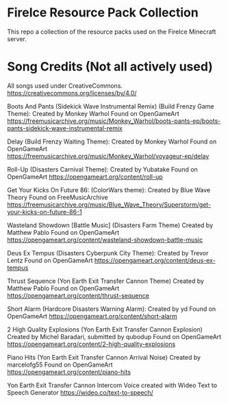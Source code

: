 # FireIce Resource Pack Collection
This repo a collection of the resource packs used on the FireIce Minecraft server.

# Song Credits (Not all actively used)
All songs used under CreativeCommons.
https://creativecommons.org/licenses/by/4.0/

Boots And Pants (Sidekick Wave Instrumental Remix) (Build Frenzy Game Theme):
Created by Monkey Warhol
Found on OpenGameArt
https://freemusicarchive.org/music/Monkey_Warhol/boots-pants-ep/boots-pants-sidekick-wave-instrumental-remix

Delay (Build Frenzy Waiting Theme):
Created by Monkey Warhol
Found on OpenGameArt
https://freemusicarchive.org/music/Monkey_Warhol/voyageur-ep/delay

Roll-Up (Disasters Carnival Theme):
Created by Yubatake
Found on OpenGameArt
https://opengameart.org/content/roll-up

Get Your Kicks On Future 86: (ColorWars theme):
Created by Blue Wave Theory
Found on FreeMusicArchive
https://freemusicarchive.org/music/Blue_Wave_Theory/Superstorm/get-your-kicks-on-future-86-1

Wasteland Showdown [Battle Music] (Disasters Farm Theme)
Created by Matthew Pablo
Found on OpenGameArt
https://opengameart.org/content/wasteland-showdown-battle-music

Deus Ex Tempus (Disasters Cyberpunk City Theme):
Created by Trevor Lentz
Found on OpenGameArt
https://opengameart.org/content/deus-ex-tempus

Thrust Sequence (Yon Earth Exit Transfer Cannon Theme)
Created by Matthew Pablo
Found on OpenGameArt
https://opengameart.org/content/thrust-sequence

Short Alarm (Hardcore Disasters Warning Alarm):
Created by yd
Found on OpenGameArt
https://opengameart.org/content/short-alarm

2 High Quality Explosions (Yon Earth Exit Transfer Cannon Explosion)
Created by Michel Baradari, submitted by qubodup
Found on OpenGameArt
https://opengameart.org/content/2-high-quality-explosions

Piano Hits (Yon Earth Exit Transfer Cannon Arrival Noise)
Created by marcelofg55
Found on OpenGameArt
https://opengameart.org/content/piano-hits

Yon Earth Exit Transfer Cannon Intercom Voice created with Wideo Text to Speech Generator
https://wideo.co/text-to-speech/
